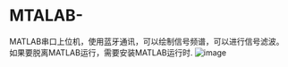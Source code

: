 # MTALAB-
MATLAB串口上位机，使用蓝牙通讯，可以绘制信号频谱，可以进行信号滤波。如果要脱离MATLAB运行，需要安装MATLAB运行时.
![image](http://github.com/1770953561/MATLAB-/blob/master/serialport.png)
